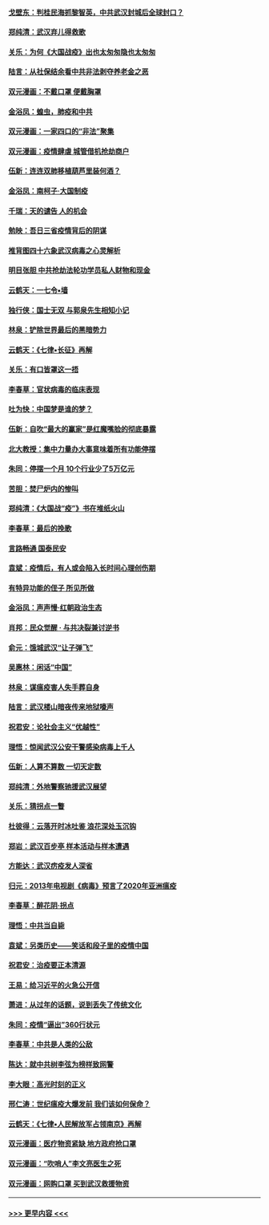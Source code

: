 #### [戈壁东：判桂民海抓黎智英，中共武汉封城后全球封口？](../pages/nsc993/n11917982.md?t=03060831) 
#### [郑纯清：武汉弃儿得救歌](../pages/nsc993/n11917881.md?t=03060831) 
#### [关乐：为何《大国战疫》出也太匆匆隐也太匆匆](../pages/nsc993/n11917792.md?t=03060831) 
#### [陆言：从社保结余看中共非法剥夺养老金之恶](../pages/nsc993/n11917084.md?t=03060831) 
#### [双元漫画：不戴口罩 便戴胸罩](../pages/nsc993/n11916447.md?t=03060831) 
#### [金浴凤：蝗虫，肺疫和中共](../pages/nsc993/n11916904.md?t=03060831) 
#### [双元漫画：一家四口的“非法”聚集](../pages/nsc993/n11916378.md?t=03060831) 
#### [双元漫画：疫情肆虐 城管借机抢劫商户](../pages/nsc993/n11916310.md?t=03060831) 
#### [伍新：连连双肺移植葫芦里装何酒？](../pages/nsc993/n11913667.md?t=03060831) 
#### [金浴凤：南柯子·大国制疫](../pages/nsc993/n11913657.md?t=03060831) 
#### [千瑞：天的谴告  人的机会](../pages/nsc993/n11913309.md?t=03060831) 
#### [勉映：吾日三省疫情背后的阴谋](../pages/nsc993/n11913079.md?t=03060831) 
#### [推背图四十六象武汉病毒之心灵解析](../pages/nsc993/n11911761.md?t=03060831) 
#### [明目张胆 中共抢劫法轮功学员私人财物和现金](../pages/nsc993/n11910262.md?t=03060831) 
#### [云鹤天：一七令▪墙](../pages/nsc993/n11910627.md?t=03060831) 
#### [独行侠：国士无双 与郭泉先生相知小记](../pages/nsc993/n11910613.md?t=03060831) 
#### [林泉：铲除世界最后的黑暗势力](../pages/nsc993/n11909320.md?t=03060831) 
#### [云鹤天：《七律▪长征》再解](../pages/nsc993/n11909327.md?t=03060831) 
#### [关乐：有口皆罩这一捂](../pages/nsc993/n11908393.md?t=03060831) 
#### [李春草：官状病毒的临床表现](../pages/nsc993/n11908339.md?t=03060831) 
#### [吐为快：中国梦是谁的梦？](../pages/nsc993/n11906564.md?t=03060831) 
#### [伍新：自吹“最大的赢家”是红魔嘴脸的彻底暴露](../pages/nsc993/n11906407.md?t=03060831) 
#### [北大教授：集中力量办大事意味着所有功能停摆](../pages/nsc993/n11904800.md?t=03060831) 
#### [朱同：停摆一个月 10个行业少了5万亿元](../pages/nsc993/n11904498.md?t=03060831) 
#### [苦胆：焚尸炉内的惨叫](../pages/nsc993/n11904479.md?t=03060831) 
#### [郑纯清：《大国战“疫”》书在堆纸火山](../pages/nsc993/n11904450.md?t=03060831) 
#### [李春草：最后的挽歌](../pages/nsc993/n11904441.md?t=03060831) 
#### [言路畅通 国泰民安](../pages/nsc993/n11904222.md?t=03060831) 
#### [袁斌：疫情后，有人或会陷入长时间心理创伤期](../pages/nsc993/n11901514.md?t=03060831) 
#### [有特异功能的侄子 所见所做](../pages/nsc993/n11901154.md?t=03060831) 
#### [金浴凤：声声慢‧红朝政治生态](../pages/nsc993/n11899553.md?t=03060831) 
#### [肖邦：民众觉醒 · 与共决裂兼讨逆书](../pages/nsc993/n11898435.md?t=03060831) 
#### [俞元：饿城武汉“让子弹飞”](../pages/nsc993/n11898344.md?t=03060831) 
#### [吴惠林：闲话“中国”](../pages/nsc993/n11898182.md?t=03060831) 
#### [林泉：谋瘟疫害人失手葬自身](../pages/nsc993/n11897892.md?t=03060831) 
#### [陆言：武汉楼山暗夜传来地狱嚎声](../pages/nsc993/n11897033.md?t=03060831) 
#### [祝君安：论社会主义“优越性”](../pages/nsc993/n11897005.md?t=03060831) 
#### [理悟：惊闻武汉公安干警感染病毒上千人](../pages/nsc993/n11896947.md?t=03060831) 
#### [伍新：人算不算数 一切天定数](../pages/nsc993/n11893372.md?t=03060831) 
#### [郑纯清：外地警察驰援武汉展望](../pages/nsc993/n11893115.md?t=03060831) 
#### [关乐：猜拐点一瞥](../pages/nsc993/n11893020.md?t=03060831) 
#### [杜彼得：云落开时冰吐鉴 浪花深处玉沉钩](../pages/nsc993/n11892107.md?t=03060831) 
#### [郑岩：武汉百步亭 样本活动与样本遭遇](../pages/nsc993/n11892310.md?t=03060831) 
#### [方能达：武汉疠疫发人深省](../pages/nsc993/n11891376.md?t=03060831) 
#### [归元：2013年电视剧《病毒》预言了2020年亚洲瘟疫](../pages/nsc993/n11891126.md?t=03060831) 
#### [李春草：醉花阴·拐点](../pages/nsc993/n11890567.md?t=03060831) 
#### [理悟：中共当自毙](../pages/nsc993/n11890559.md?t=03060831) 
#### [袁斌：另类历史——笑话和段子里的疫情中国](../pages/nsc993/n11889243.md?t=03060831) 
#### [祝君安：治疫要正本清源](../pages/nsc993/n11889085.md?t=03060831) 
#### [王易：给习近平的火急公开信](../pages/nsc993/n11888225.md?t=03060831) 
#### [萧进：从过年的话题，说到丢失了传统文化](../pages/nsc993/n11887732.md?t=03060831) 
#### [朱同：疫情“逼出”360行状元](../pages/nsc993/n11887678.md?t=03060831) 
#### [李春草：中共是人类的公敌](../pages/nsc993/n11887656.md?t=03060831) 
#### [陈达：就中共树李弦为榜样致网警](../pages/nsc993/n11887625.md?t=03060831) 
#### [李大眼：高光时刻的正义](../pages/nsc993/n11887585.md?t=03060831) 
#### [邢仁涛：世纪瘟疫大爆发前 我们该如何保命？](../pages/nsc993/n11887535.md?t=03060831) 
#### [云鹤天：《七律▪人民解放军占领南京》再解](../pages/nsc993/n11887524.md?t=03060831) 
#### [双元漫画：医疗物资紧缺 地方政府抢口罩](../pages/nsc993/n11884744.md?t=03060831) 
#### [双元漫画：“吹哨人”李文亮医生之死](../pages/nsc993/n11884705.md?t=03060831) 
#### [双元漫画：网购口罩 买到武汉救援物资](../pages/nsc993/n11884670.md?t=03060831) 

----
#### [ >>> 更早内容 <<< ](../indexes/nsc993-earlier.md)
